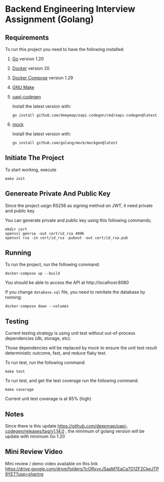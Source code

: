 # Backend Engineering Interview Assignment (Golang)

## Requirements

To run this project you need to have the following installed:

1. [Go](https://golang.org/doc/install) version 1.20
2. [Docker](https://docs.docker.com/get-docker/) version 20
3. [Docker Compose](https://docs.docker.com/compose/install/) version 1.29
4. [GNU Make](https://www.gnu.org/software/make/)
5. [oapi-codegen](https://github.com/deepmap/oapi-codegen)

    Install the latest version with:
    ```
    go install github.com/deepmap/oapi-codegen/cmd/oapi-codegen@latest
    ```
6. [mock](https://github.com/golang/mock)

    Install the latest version with:
    ```
    go install github.com/golang/mock/mockgen@latest
    ```

## Initiate The Project

To start working, execute

```
make init
```

## Genereate Private And Public Key

Since the project usign RS256 as signing method on JWT, it need private and public key

You can generate private and public key using this following commands;


```
mkdir cert
openssl genrsa -out cert/id_rsa 4096
openssl rsa -in cert/id_rsa -pubout -out cert/id_rsa.pub
```

## Running

To run the project, run the following command:

```
docker-compose up --build
```

You should be able to access the API at http://localhost:8080

If you change `database.sql` file, you need to reinitate the database by running:

```
docker-compose down --volumes
```

## Testing

Current testing strategy is using unit test without out-of-process dependencies (db, storage, etc). 

Those
dependencies will be replaced by mock to ensure the unit test result deterministic outcome, fast, 
and reduce flaky test.

To run test, run the following command:

```
make test
```

To run test, and get the test coverage run the following command:

```
make coverage
```

Current unit test coverage is at 85% (high)

## Notes

Since there is this update https://github.com/deepmap/oapi-codegen/releases/tag/v1.14.0 , the minimum of golang version 
will be update with minimum Go 1.20

## Mini Review Video

Mini review / demo video available on this link https://drive.google.com/drive/folders/1cORxvxJSaaM7EaCa7D1ZF2CkeJTP9YET?usp=sharing 